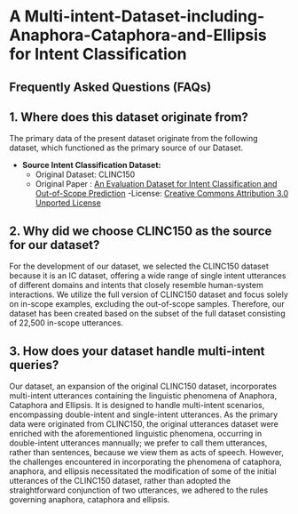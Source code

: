 # A Multi-intent-Dataset-including-Anaphora-Cataphora-and-Ellipsis for Intent Classification


## Frequently Asked Questions (FAQs)

## 1. Where does this dataset originate from?

The primary data of the present dataset originate from the following dataset, which functioned as the primary source of our Dataset.

- **Source Intent Classification Dataset:**
  - Original Dataset: CLINC150
  - Original Paper : [An Evaluation Dataset for Intent Classification and Out-of-Scope Prediction](https://www.aclweb.org/anthology/D19-1131)
  -License: [Creative Commons Attribution 3.0 Unported License](https://creativecommons.org/licenses/by/3.0/)

## 2. Why did we choose CLINC150 as the source for our dataset?

For the development of our dataset, we selected the CLINC150 dataset because it is an IC dataset, offering a wide range of single intent utterances of different domains and intents that closely resemble human-system interactions. We utilize the full version of CLINC150 dataset and focus solely on in-scope examples, excluding the out-of-scope samples. Therefore, our dataset has been created based on the subset of the full dataset consisting of 22,500 in-scope utterances. 

## 3. How does your dataset handle multi-intent queries?

Our dataset, an expansion of the original CLINC150 dataset, incorporates multi-intent utterances containing the linguistic phenomena of Anaphora, Cataphora and Ellipsis. It is designed to handle multi-intent scenarios, encompassing double-intent and single-intent utterances. As the primary data were originated from CLINC150, the original utterances dataset were enriched with the aforementioned linguistic phenomena, occurring in double-intent utterances mannually; we prefer to call them utterances, rather than sentences, because we view them as acts of speech. However, the challenges encountered in incorporating the phenomena of cataphora, anaphora, and ellipsis necessitated the modification of some of the initial utterances of the CLINC150 dataset, rather than adopted the straightforward conjunction of two utterances, we adhered to the rules governing anaphora, cataphora and ellipsis. 






